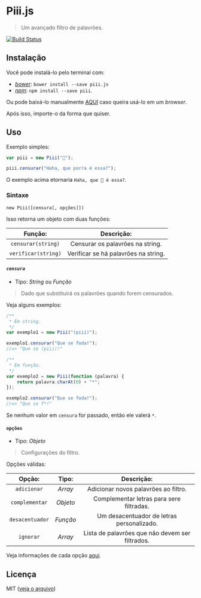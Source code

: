 # Piii.js

> Um avançado filtro de palavrões.

[![Build Status](https://travis-ci.org/theuves/piii.js.svg?branch=master)](https://travis-ci.org/theuves/piii.js)

## Instalação

Você pode instalá-lo pelo terminal com:

- [*bower*](http://bower.io/): `bower install --save piii.js`
- [*npm*](https://npmjs.com/):  `npm install --save piii`.

Ou pode baixá-lo manualmente [AQUI](#) caso queira usá-lo em um *browser*.

Após isso, importe-o da forma que quiser.

## Uso

Exemplo simples:

```js
var piii = new Piii("💩");

piii.censurar("Haha, que porra é essa?");
```

O exemplo acima etornaria `Haha, que 💩 é essa?`.

### Sintaxe

```
new Piii([censura[, opções]])
```

Isso retorna um objeto com duas funções:

|Função:|Descrição:|
|:-:|:-:|
|`censurar(string)`|Censurar os palavrões na string.|
|`verificar(string)`|Verificar se há palavrões na string.|

#### *`censura`*

- Tipo: *String* ou *Função*

> Dado que substituirá os palavrões quando forem censurados.

Veja alguns exemplos:

```js
/**
 * Em string.
 */
var exemplo1 = new Piii("(piii)");

exemplo1.censurar("Que se foda!");
//=> "Que se (piii)!"

/**
 * Em função.
 */
var exemplo2 = new Piii(function (palavra) {
	return palavra.charAt(0) + "*";
});

exemplo2.censurar("Que se foda!");
//=> "Que se f*!"
```

Se nenhum valor em `censura` for passado, então ele valerá `*`.

#### `opções`

- Tipo: *Objeto*

> Configurações do filtro.

Opções válidas:

| Opção: | Tipo: | Descrição: |
|:-:|:-:|:-:|
| `adicionar` | *Array* | Adicionar novos palavrões ao filtro. |
| `complementar` | *Objeto* | Complementar letras para sere filtradas. |
| `desacentuador` | *Função* | Um desacentuador de letras personalizado. |
| `ignorar`| *Array* | Lista de palavrões que não devem ser filtrados. | 

Veja informações de cada opção [aqui](#).

## Licença

MIT ([veja o arquivo](#))